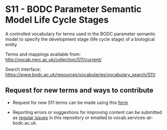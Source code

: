 # S11 - BODC Parameter Semantic Model Life Cycle Stages
A controlled vocabulary for terms used in the BODC parameter semantic model to specify the development stage (life cycle stage) of a biological entity 

Terms and mappings available from: http://vocab.nerc.ac.uk/collection/S11/current/

Search interface: https://www.bodc.ac.uk/resources/vocabularies/vocabulary_search/S11/

## Request for new terms and ways to contribute
- Request for new S11 terms can be made using this [form](https://docs.google.com/forms/d/e/1FAIpQLSe-ZTKJZmNT5FmyPRFsPsNt2hpB_gb6MAmm7Zp-7GSMpn5NFA/viewform?usp=pp_url&entry.1396013310=S11)

- Reporting errors or suggestions for improving content can be submitted as [regular issues](https://github.com/nvs-vocabs/S11/issues/new) in this repository or emailed to vocab.services-at-bodc.ac.uk.
